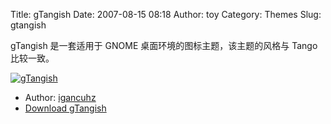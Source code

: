 Title: gTangish
Date: 2007-08-15 08:18
Author: toy
Category: Themes
Slug: gtangish

gTangish 是一套适用于 GNOME 桌面环境的图标主题，该主题的风格与 Tango
比较一致。

[![gTangish](http://i.linuxtoy.org/i/2007/08/gtangish_s.png)](http://i.linuxtoy.org/i/2007/08/gtangish.png)

- Author: [igancuhz](http://igancuhz.blogspot.com/)  
- [Download
gTangish](http://www.gnome-look.org/content/show.php/gTangish+2.0+%28or+gTango+2.0%29?content=63851)
